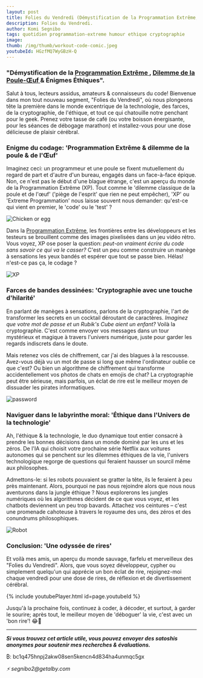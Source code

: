 ```yaml
---
layout: post
title: Folies du Vendredi (Démystification de la Programmation Extrême, Dilemme de la Poule-Œuf & Énigmes Éthiques).
description: Folies du Vendredi.
author: Komi Segnibo
tags: quotidien programmation-extreme humour ethique cryptographie
image: 
thumb: /img/thumb/workout-code-comic.jpeg
youtubeId: HGzfMQ7WyGBzH-Q
---
```

 
 <h3> "Démystification de la <a href="http://www.laputan.org/pub/books/xpinstall.pdf" target="_blank" rel="noopener noreferrer"> Programmation Extrême </a>, <a href="https://nigelwarburton.typepad.com/virtualphilosopher/files/Chicken.pdf" target="_blank" rel="noopener noreferrer"> Dilemme de la Poule-Œuf </a> & Énigmes Éthiques". </h3>

Salut à tous, lecteurs assidus, amateurs & connaisseurs du code! Bienvenue dans mon tout nouveau segment, "Folies du Vendredi", où nous plongeons tête la première dans le monde excentrique de la technologie, des farces, de la cryptographie, de l'éthique, et tout ce qui chatouille notre penchant pour le geek. Prenez votre tasse de café (ou votre boisson énergisante, pour les séances de débogage marathon) et installez-vous pour une dose délicieuse de plaisir cérébral.

<h3> Enigme du codage: 'Programmation Extrême & dilemme de la poule & de l'Œuf' </h3>

Imaginez ceci: un programmeur et une poule se fixent mutuellement du regard de part et d'autre d'un bureau, engagés dans un face-à-face épique. Non, ce n'est pas le début d'une blague étrange, c'est un aperçu du monde de la Programmation Extrême (XP). Tout comme le 'dilemme classique de la poule et de l'œuf' ('piège de l'esprit' que rien ne peut empêcher), 'XP' ou 'Extreme Programmation' nous laisse souvent nous demander: qu'est-ce qui vient en premier, le 'code' ou le 'test' ?

![Chicken or egg](https://i.imgur.com/0ffroQr.jpg)

Dans la [Programmation Extrême](https://athena.ecs.csus.edu/~buckley/CSc131_files/Extreme%20Programming%20a%20Gentle%20introduction.pdf), les frontières entre les développeurs et les testeurs se brouillent comme des images pixelisées dans un jeu vidéo rétro. Vous voyez, XP ose poser la question: _peut-on vraiment écrire du code sans savoir ce qui va le casser?_ C'est un peu comme construire un manège à sensations les yeux bandés et espérer que tout se passe bien. Hélas! n'est-ce pas ça, le codage ?

![XP](https://i.imgur.com/v4SVhj7.png)

<h3> Farces de bandes dessinées: 'Cryptographie avec une touche d'hilarité' </h3>

En parlant de manèges à sensations, parlons de la cryptographie, l'art de transformer les secrets en un cocktail déroutant de caractères. _Imaginez que votre mot de passe et un Rubik's Cube aient un enfant?_ Voilà la cryptographie. C'est comme envoyer vos messages dans un tour mystérieux et magique à travers l'univers numérique, juste pour garder les regards indiscrets dans le doute.

Mais retenez vos clés de chiffrement, car j'ai des blagues à la rescousse. Avez-vous déjà vu un mot de passe si long que même l'ordinateur oublie ce que c'est? Ou bien un algorithme de chiffrement qui transforme accidentellement vos photos de chats en emojis de chat? La cryptographie peut être sérieuse, mais parfois, un éclat de rire est le meilleur moyen de dissuader les pirates informatiques.

![password](https://i.imgur.com/qgFCh62l.jpg)

<h3> Naviguer dans le labyrinthe moral: 'Éthique dans l'Univers de la technologie' </h3>

Ah, l'éthique & la technologie, le duo dynamique tout entier consacré à prendre les bonnes décisions dans un monde dominé par les uns et les zéros. De l'IA qui choisit votre prochaine série Netflix aux voitures autonomes qui se penchent sur les dilemmes éthiques de la vie, l'univers technologique regorge de questions qui feraient hausser un sourcil même aux philosophes.

Admettons-le: si les robots pouvaient se gratter la tête, ils le feraient à peu près maintenant. Alors, pourquoi ne pas nous rejoindre alors que nous nous aventurons dans la jungle éthique ? Nous explorerons les jungles numériques où les algorithmes décident de ce que vous voyez, et les chatbots deviennent un peu trop bavards. Attachez vos ceintures – c'est une promenade cahoteuse à travers le royaume des uns, des zéros et des conundrums philosophiques.

![Robot](https://i.imgur.com/hOmM0bfl.jpg)

<h3> Conclusion: 'Une odyssée de rires' </h3>

Et voilà mes amis, un aperçu du monde sauvage, farfelu et merveilleux des "Folies du Vendredi". Alors, que vous soyez développeur, cypher ou simplement quelqu'un qui apprécie un bon éclat de rire, rejoignez-moi chaque vendredi pour une dose de rires, de réflexion et de divertissement cérébral.

{% include youtubePlayer.html id=page.youtubeId %}

Jusqu'à la prochaine fois, continuez à coder, à décoder, et surtout, à garder le sourire; après tout, le meilleur moyen de 'déboguer' la vie, c'est avec un 'bon rire'! 😂🤣

--------------------------------------------------------------

_**Si vous trouvez cet article utile, vous pouvez envoyer des satoshis anonymes pour soutenir mes recherches & évaluations.**_

₿: bc1q475hnpj2akw08sen5kencn4d834ha4unmqc5gx

_⚡ segnibo2@getalby.com_
